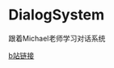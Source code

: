 # DialogSystem
 跟着Michael老师学习对话系统

[b站链接](https://space.bilibili.com/370283072/channel/detail?cid=99057)